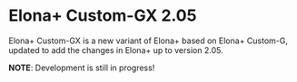 # Elona+ Custom-GX 2.05

Elona+ Custom-GX is a new variant of Elona+ based on Elona+ Custom-G, updated to add the changes in Elona+ up to version 2.05.

**NOTE**: Development is still in progress!

